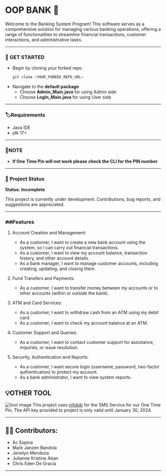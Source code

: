 # OOP BANK 🏦

Welcome to the Banking System Program! This software serves as a comprehensive solution for managing various banking operations, offering a range of functionalities to streamline financial transactions, customer interactions, and administrative tasks.

---
### 🚀 GET STARTED

- Begin by cloning your forked repo.
    ```bash
    git clone <YOUR_FORKED_REPO_URL> 
    ```
- Navigate to the **default package**
  - Choose **Admin_Main.java** for using Admin side
  - Choose **LogIn_Main.java** for using User side
---
### 🏷️Requirements

- Java IDE
- jdk 17+

---
### 📝NOTE
- **If One Time Pin will not work please check the CLI for the PIN number** 
---
### 🚧 Project Status
**Status: Incomplete**

This project is currently under development. Contributions, bug reports, and suggestions are appreciated.

---

### 🔥🔥Features 
1.  Account Creation and Management:
     - As a customer, I want to create a new bank account using the system, so I can carry out financial transactions.
     - As a customer, I want to view my account balance, transaction history, and other account details.
     - As a bank manager, I want to manage customer accounts, including creating, updating, and closing them.

2. Fund Transfers and Payments:
    - As a customer, I want to transfer money between my accounts or to other accounts (within or outside the bank).
3. ATM and Card Services:
    - As a customer, I want to withdraw cash from an ATM using my debit card.
    - As a customer, I want to check my account balance at an ATM.
4. Customer Support and Queries:
   - As a customer, I want to contact customer support for assistance, inquiries, or issue resolution.
5. Security, Authentication and Reports:
    - As a customer, I want secure login (username, password, two-factor authentication) to protect my account.
    - As a bank administrator, I want to view system reports.

## 💡OTHER TOOL
![tool image](https://fabular.agency/wp-content/uploads/2022/04/infobip_hero-2116x550-1.jpg)
This project uses [infobib](https://www.infobip.com/?utm_source=google&utm_medium=cpc&utm_term=infobip&utm_network=g&utm_matchtype=e&utm_campaign=1428123_a_gsn_lg-web-ss_infobip_gl_zz_en_a21_r&utm_adgroup=Pure_Brand&gad_source=1&gclid=CjwKCAiAhJWsBhAaEiwAmrNyq0BhWfyc_YLCuDJjACYKJJizGLaQ9oUJVJTyM-YYSn70frnTqWUtUxoCMZ8QAvD_BwE) for the SMS Service for our One Time Pin, The API key provided to project is only valid until January 30, 2024.

--- 

## 🧑‍💻 Contributors:
   - Ac Espina 
   - Mark Janzen Bandola
   - Jenelyn Mendoza
   - Julianne Kristine Aban 
   - Chris Eden De Gracia 

---



